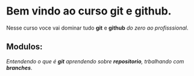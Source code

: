 # Bem vindo ao curso git e github.
Nesse curso voce vai dominar tudo **git** e **github** _do zero ao profisssional_.



## Modulos:
_Entendendo o que é **git** aprendendo sobre **repositorio**, trbalhando com **branches**_.
